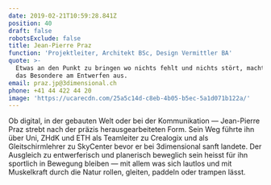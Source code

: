 ```yaml
---
date: 2019-02-21T10:59:28.841Z
position: 40
draft: false
robotsExclude: false
title: Jean-Pierre Praz
function: 'Projektleiter, Architekt BSc, Design Vermittler BA'
quote: >-
  Etwas an den Punkt zu bringen wo nichts fehlt und nichts stört, macht für mich
  das Besondere am Entwerfen aus.
email: praz.jp@3dimensional.ch
phone: +41 44 422 44 20
image: 'https://ucarecdn.com/25a5c14d-c8eb-4b05-b5ec-5a1d071b122a/'
---
```

Ob digital, in der gebauten Welt oder bei der Kommunikation — Jean-Pierre Praz strebt nach der präzis herausgearbeiteten Form. Sein Weg führte ihn über Uni, ZHdK und ETH als Teamleiter zu Crealogix und als Gleitschirmlehrer zu SkyCenter bevor er bei 3dimensional sanft landete. Der Ausgleich zu entwerferisch und planerisch beweglich sein heisst für ihn sportlich in Bewegung bleiben — mit allem was sich lautlos und mit Muskelkraft durch die Natur rollen, gleiten, paddeln oder trampen lässt.
